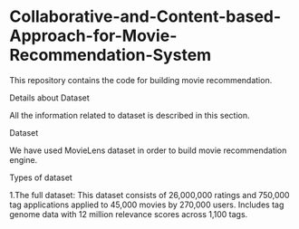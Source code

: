 # Collaborative-and-Content-based-Approach-for-Movie-Recommendation-System

This repository contains the code for building movie recommendation.

Details about Dataset

All the information related to dataset is described in this section.

Dataset

We have used MovieLens dataset in order to build movie recommendation engine.

Types of dataset

1.The full dataset: This dataset consists of 26,000,000 ratings and 750,000 tag applications applied to 45,000 movies by 270,000 users. Includes tag genome data with 12 million relevance scores across 1,100 tags.

